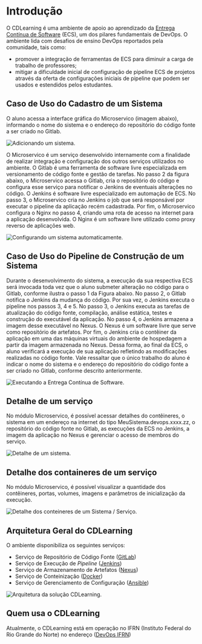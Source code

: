 # Introdução

O CDLearning é uma ambiente de apoio ao aprendizado da [Entrega Contínua de Software](https://pt.wikipedia.org/wiki/Entrega_cont%C3%ADnua) (ECS), um dos pilares fundamentais de DevOps. O ambiente lida com desafios de ensino DevOps reportados pela comunidade,  tais  como:  

- promover  a  integração  de  ferramentas  de  ECS  para  diminuir  a carga de trabalho de professores;
- mitigar a dificuldade inicial de configuração de pipeline ECS de projetos através da oferta de configurações iniciais de pipeline que podem ser usados e estendidos pelos estudantes.

## Caso de Uso do Cadastro de um Sistema

O aluno acessa a interface gráfica do Microservico (imagem abaixo), informando o nome do sistema e o endereço do repositório do código fonte a ser criado no Gitlab.

![Adicionando um sistema.]({{site.url}}/images/adicionarServico.png "Cadastrando um sistema.")

O Microservico é um serviço desenvolvido internamente com a finalidade de realizar integração e configuração dos outros serviços utilizados no ambiente. O Gitlab é uma ferramenta de software livre especializada em versionamento de código fonte e gestão de tarefas. No passo 2 da figura abaixo, o Microservico acessa o Gitlab, cria o repositório do código e configura esse serviço para notificar o Jenkins de eventuais alterações no código. O Jenkins é software livre especializado em automação de ECS. No passo 3, o Microservico cria no Jenkins o job que será responsável por executar o pipeline da aplicação recém cadastrada. Por fim, o Microservico configura o Nginx no passo 4, criando uma rota de acesso na internet para a aplicação desenvolvida. O Nginx é um software livre utilizado como proxy reverso de aplicações web.

![Configurando um sistema automaticamente.]({{site.url}}/images/cdlearning_pipeline_cadastro.png "Configurando um sistema automaticamente após cadastro.")

## Caso de Uso do Pipeline de Construção de um Sistema

Durante o desenvolvimento do sistema, a execução da sua respectiva ECS será invocada toda vez que o aluno submeter alteração no código para o Gitlab, conforme ilustra o passo 1 da Figura abaixo. No passo 2, o Gitlab notifica o Jenkins da mudança do código. Por sua vez, o Jenkins executa o pipeline nos passos 3, 4 e 5. No passo 3, o Jenkins executa as tarefas de atualização do código fonte, compilação, análise estática, testes e construção do executável da aplicação. No passo 4, o Jenkins armazena a imagem desse executável no Nexus. O Nexus é um software livre que serve como repositório de artefatos. Por fim, o Jenkins cria o contêiner da aplicação em uma das máquinas virtuais do ambiente de hospedagem a partir da imagem armazenada no Nexus. Dessa forma, ao final da ECS, o aluno verificará a execução de sua aplicação refletindo as modificações realizadas no código fonte. Vale ressaltar que o único trabalho do aluno é indicar o nome do sistema e o endereço do repositório do código fonte a ser criado no Gitlab, conforme descrito anteriormente.

![Executando a Entrega Contínua de Software.]({{site.url}}/images/cdlearning_pipeline.png "Executando a Entrega Contínua de Software.")

## Detalhe de um serviço

No módulo Microservico, é possível acessar detalhes do contêineres, o sistema em um endereço na internet do tipo MeuSistema.devops.xxxx.zz, o repositório do código fonte no Gitlab, as execuções da ECS no Jenkins, a imagem da aplicação no Nexus e gerenciar o acesso de membros do serviço.

![Detalhe de um sistema.]({{site.url}}/images/detalheServico.png "Detalhe de um Sistema / Serviço.")

## Detalhe dos containeres de um serviço

No módulo Microservico, é possível visualizar a quantidade dos contêineres, portas, volumes, imagens e parâmetros de inicialização da execução.

![Detalhe dos conteineres de um Sistema / Serviço.]({{site.url}}/images/detalheContaineres.png "Detalhe dos conteineres de um Sistema / Serviço.")

## Arquitetura Geral do CDLearning

O ambiente disponibiliza os seguintes serviços:

- Serviço de Repositório de Código Fonte ([GitLab](https://about.gitlab.com/))
- Serviço de Execução de _Pipeline_ ([Jenkins](https://www.jenkins.io/))
- Serviço de Armazenamento de Artefatos ([Nexus](https://www.sonatype.com/))
- Serviço de Conteinização ([Docker](https://www.docker.com/))
- Serviço de Gerenciamento de Configuração ([Ansible](https://www.ansible.com/))

![Arquitetura da solução CDLearning.]({{site.url}}/images/arquiteturaDevOps.png "Arquitetura da solução CDLearning.")

## Quem usa o CDLearning

Atualmente, o CDLearning está em operação no IFRN (Instituto Federal do Rio Grande do Norte) no endereço ([DevOps IFRN](https://devops.ifrn.edu.br/))
